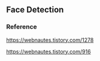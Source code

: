 ## Face Detection

### Reference

https://webnautes.tistory.com/1278

https://webnautes.tistory.com/916

